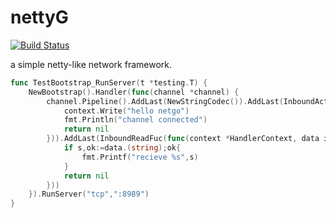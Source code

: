 # nettyG
[![Build Status](https://travis-ci.org/ejunjsh/nettyG.svg?branch=master)](https://travis-ci.org/ejunjsh/nettyG)

a simple netty-like network framework.
````go
func TestBootstrap_RunServer(t *testing.T) {
	NewBootstrap().Handler(func(channel *channel) {
        channel.Pipeline().AddLast(NewStringCodec()).AddLast(InboundActiveFuc(func(context *HandlerContext) error {
			context.Write("hello netgo")
			fmt.Println("channel connected")
			return nil
		})).AddLast(InboundReadFuc(func(context *HandlerContext, data interface{}) error {
			if s,ok:=data.(string);ok{
				fmt.Printf("recieve %s",s)
			}
			return nil
		}))
	}).RunServer("tcp",":8989")
}
````
